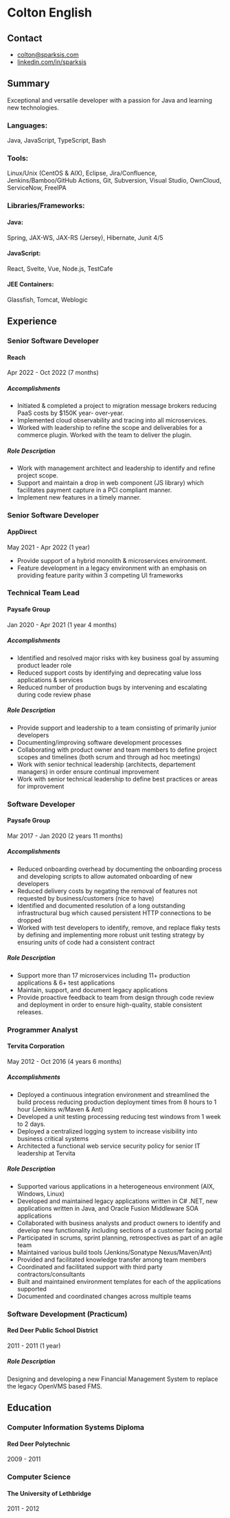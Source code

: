
# Colton English

## Contact

* [colton@sparksis.com](mailto:colton@sparksis.com)
* [linkedin.com/in/sparksis](https://www.linkedin.com/in/sparksis/)

## Summary

Exceptional and versatile developer with a passion for Java and learning new technologies.

### Languages:

Java, JavaScript, TypeScript, Bash

### Tools:

Linux/Unix (CentOS & AIX), Eclipse, Jira/Confluence, Jenkins/Bamboo/GitHub Actions, Git, Subversion, Visual
Studio, OwnCloud, ServiceNow, FreeIPA

### Libraries/Frameworks:

#### Java:

Spring, JAX-WS, JAX-RS (Jersey), Hibernate, Junit 4/5

#### JavaScript:

React, Svelte, Vue, Node.js, TestCafe

#### JEE Containers:

Glassfish, Tomcat, Weblogic

## Experience

### Senior Software Developer

####  Reach

Apr 2022 - Oct 2022 (7 months)

##### Accomplishments

* Initiated & completed a project to migration message brokers reducing PaaS costs by $150K year- over-year.
* Implemented cloud observability and tracing into all microservices.
* Worked with leadership to refine the scope and deliverables for a commerce plugin. Worked with the team to deliver the plugin.

##### Role Description

* Work with management architect and leadership to identify and refine project scope.
* Support and maintain a drop in web component (JS library) which facilitates payment capture in a PCI compliant manner.
* Implement new features in a timely manner.

### Senior Software Developer

#### AppDirect

May 2021 - Apr 2022 (1 year)

* Provide support of a hybrid monolith & microservices environment.
* Feature development in a legacy environment with an emphasis on providing feature parity within 3 competing UI frameworks

### Technical Team Lead

#### Paysafe Group

Jan 2020 - Apr 2021 (1 year 4 months)

##### Accomplishments

* Identified and resolved major risks with key business goal by assuming product leader role
* Reduced support costs by identifying and deprecating value loss applications & services
* Reduced number of production bugs by intervening and escalating during code review phase

##### Role Description

* Provide support and leadership to a team consisting of primarily junior developers
* Documenting/improving software development processes
* Collaborating with product owner and team members to define project scopes and timelines (both scrum and through ad hoc meetings)
* Work with senior technical leadership (architects, departement managers) in order ensure continual improvement
* Work with senior technical leadership to define best practices or areas for improvement

### Software Developer

#### Paysafe Group

Mar 2017 - Jan 2020 (2 years 11 months)

##### Accomplishments

* Reduced onboarding overhead by documenting the onboarding process and developing scripts to allow automated onboarding of new developers
* Reduced delivery costs by negating the removal of features not requested by business/customers (nice to have)
* Identified and documented resolution of a long outstanding infrastructural bug which caused persistent HTTP connections to be dropped
* Worked with test developers to identify, remove, and replace flaky tests by defining and implementing more robust unit testing strategy by ensuring *units* of code had a consistent contract

##### Role Description

* Support more than 17 microservices including 11+ production applications & 6+ test applications
* Maintain, support, and document legacy applications
* Provide proactive feedback to team from design through code review and deployment in order to ensure high-quality, stable consistent releases.

### Programmer Analyst

#### Tervita Corporation

May 2012 - Oct 2016 (4 years 6 months)

##### Accomplishments

* Deployed a continuous integration environment and streamlined the build process reducing production deployment times from 8 hours to 1 hour (Jenkins w/Maven & Ant)
* Developed a unit testing processing reducing test windows from 1 week to 2 days.
* Deployed a centralized logging system to increase visibility into business critical systems
* Architected a functional web service security policy for senior IT leadership at Tervita

##### Role Description

* Supported various applications in a heterogeneous environment (AIX, Windows, Linux)
* Developed and maintained legacy applications written in C# .NET, new applications written in Java, and Oracle Fusion Middleware SOA applications
* Collaborated with business analysts and product owners to identify and develop new functionality including sections of a customer facing portal
* Participated in scrums, sprint planning, retrospectives as part of an agile team
* Maintained various build tools (Jenkins/Sonatype Nexus/Maven/Ant)
* Provided and facilitated knowledge transfer among team members
* Coordinated and facilitated support with third party contractors/consultants
* Built and maintained environment templates for each of the applications supported
* Documented and coordinated changes across multiple teams

### Software Development (Practicum)

#### Red Deer Public School District

2011 - 2011 (1 year)

##### Role Description

Designing and developing a new Financial Management System to replace the legacy OpenVMS based FMS.

## Education

### Computer Information Systems Diploma

#### Red Deer Polytechnic

2009 - 2011

### Computer Science

#### The University of Lethbridge

2011 - 2012
